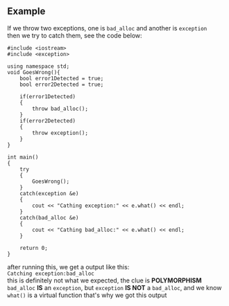## Example
If we throw two exceptions, one is `bad_alloc` and another is `exception`  
then we try to catch them, see the code below:
```
#include <iostream>
#include <exception>

using namespace std;
void GoesWrong(){
    bool error1Detected = true;
    bool error2Detected = true;
  
    if(error1Detected)
    {
        throw bad_alloc();
    }
    if(error2Detected)
    {
        throw exception();
    }
}

int main()
{
    try
    {
        GoesWrong();
    }
    catch(exception &e)
    {
        cout << "Cathing exception:" << e.what() << endl;
    }
    catch(bad_alloc &e)
    {
        cout << "Cathing bad_alloc:" << e.what() << endl;
    }
	
    return 0;
}
```
after running this, we get a output like this:  
`Catching exception:bad_alloc`  
this is definitely not what we expected, the clue is **POLYMORPHISM**  
`bad_alloc` **IS** an `exception`, but `exception` **IS NOT** a `bad_alloc`, and we know `what()` is a virtual function
that's why we got this output


